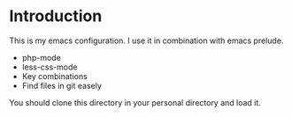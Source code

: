 Introduction
============

This is my emacs configuration. I use it in combination with emacs prelude.

* php-mode
* less-css-mode
* Key combinations
* Find files in git easely

You should clone this directory in your personal directory and load it.
